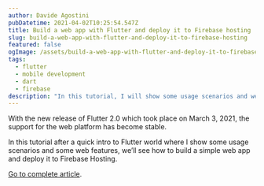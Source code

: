 ```yaml
---
author: Davide Agostini
pubDatetime: 2021-04-02T10:25:54.547Z
title: Build a web app with Flutter and deploy it to Firebase hosting
slug: build-a-web-app-with-flutter-and-deploy-it-to-firebase-hosting
featured: false
ogImage: /assets/build-a-web-app-with-flutter-and-deploy-it-to-firebase-hosting.png
tags:
  - flutter
  - mobile development
  - dart
  - firebase
description: "In this tutorial, I will show some usage scenarios and web features of Flutter, then we'll see how to build a simple app and deploy it to Firebase hosting."
---
```


With the new release of Flutter 2.0 which took place on March 3, 2021, the support for the web platform has become stable.

In this tutorial after a quick intro to Flutter world where I show some usage scenarios and some web features, we’ll see how to build a simple web app and deploy it to Firebase Hosting.

[Go to complete article](https://levelup.gitconnected.com/build-a-web-app-with-flutter-and-deploy-it-to-firebase-hosting-3ee020b0e3db).
